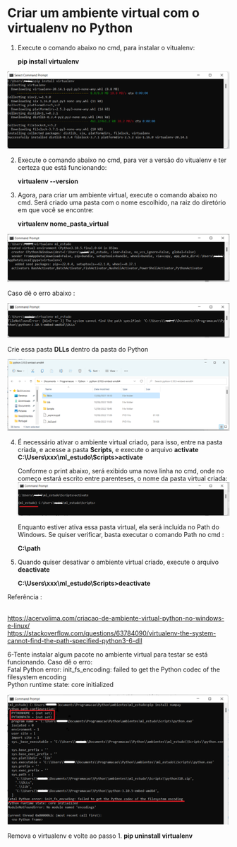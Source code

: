 # Criar um ambiente virtual com o **virtualenv** no Python
1. Execute o comando abaixo no cmd, para instalar o vitualenv:<p>
**pip install virtualenv**
 <img src="/image/image06.png">
    
2. Execute o comando abaixo no cmd, para ver a versão do vitualenv e ter certeza que está funcionando:<p>
**virtualenv --version**

3. Agora, para criar um ambiente virtual, execute o comando abaixo no cmd. Será criado uma pasta com o nome escolhido, na raiz do diretório em que você se encontre:<p>
**virtualenv nome_pasta_virtual**
<img src="/image/image07.png">

Caso dê o erro abaixo :<p>
<img src="/image/image08.png">

Crie essa pasta **DLLs** dentro da pasta do Python<p>
<img src="/image/image09.png">

4. É necessário ativar o ambiente virtual criado, para isso, entre na pasta criada, e acesse a pasta **Scripts**, e execute o arquivo **activate**
    **C:\Users\xxx\ml_estudo\Scripts>activate**
   
    Conforme o print abaixo, será exibido uma nova linha no cmd, onde no começo estará escrito entre parenteses, o nome da pasta virtual criada:
    <img src="/image/image10.png">

    Enquanto estiver ativa essa pasta virtual, ela será incluída no Path do Windows. Se quiser verificar, basta executar o comando Path no cmd :<p>
    **C:\path**
    
5. Quando quiser desativar o ambiente virtual criado, execute o arquivo **deactivate**<p>
    **C:\Users\xxx\ml_estudo\Scripts>deactivate**    
    
  Referência :<p>  
  https://acervolima.com/criacao-de-ambiente-virtual-python-no-windows-e-linux/<br>
  https://stackoverflow.com/questions/63784090/virtualenv-the-system-cannot-find-the-path-specified-python3-6-dll

6-Tente instalar algum pacote no ambiente virtual para testar se está funcionando. Caso dê o erro:<br>
Fatal Python error: init_fs_encoding: failed to get the Python codec of the filesystem encoding<br>
Python runtime state: core initialized<br>
    
<img src="/image/image11.png">

Remova o virtualenv e volte ao passo 1.
**pip uninstall virtualenv**   
